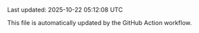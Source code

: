 Last updated: 2025-10-22 05:12:08 UTC

This file is automatically updated by the GitHub Action workflow.
